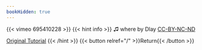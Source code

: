 ```yaml
---
bookHidden: true
---
```


{{< vimeo 695410228 >}}
{{< hint info >}}
♫ where by Dlay [CC-BY-NC-ND](https://freemusicarchive.org/music/Dlay/Far_Away_Place/where_)

[Original Tutorial](https://youtu.be/gTd2RNRe6uk)
{{< /hint >}}
{{< button relref="/" >}}Return{{< /button >}}

